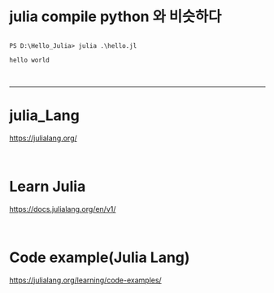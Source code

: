 # julia compile python 와 비슷하다

```

PS D:\Hello_Julia> julia .\hello.jl

hello world

```

<br>

<hr>

# julia_Lang

https://julialang.org/

<br>

# Learn Julia

https://docs.julialang.org/en/v1/

<br>

# Code example(Julia Lang)

 https://julialang.org/learning/code-examples/

